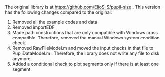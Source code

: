 The original library is at https://github.com/ElioS-S/pupil-size . This version has the following changes compared to
the original:

1. Removed all the example codes and data
2. Removed importEDF
3. Made path constructions that are only compatible with Windows cross compatible. Therefore, removed the manual
Windows system condition check.
4. Removed RawFileModel.m and moved the input checks in that file to PupilDataModel.m . Therefore, the library does not
write any file to disk anymore.
5. Added a conditional check to plot segments only if there is at least one segment.
